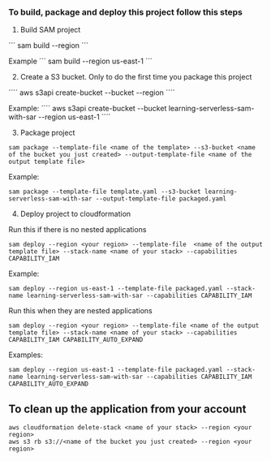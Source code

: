 ### To build, package and deploy this project follow this steps

1. Build SAM project

´´´
sam build --region <your region>
´´´

Example
´´´
sam build --region us-east-1
´´´

2. Create a S3 bucket. Only to do the first time you package this project

´´´´
aws s3api create-bucket --bucket <name of bucket> --region <your region>
´´´´

Example:
´´´´
aws s3api create-bucket --bucket learning-serverless-sam-with-sar --region us-east-1
´´´´

3. Package project

```
sam package --template-file <name of the template> --s3-bucket <name of the bucket you just created> --output-template-file <name of the output template file>
```

Example:
```
sam package --template-file template.yaml --s3-bucket learning-serverless-sam-with-sar --output-template-file packaged.yaml
```

4. Deploy project to cloudformation

Run this if there is no nested applications

```
sam deploy --region <your region> --template-file  <name of the output template file> --stack-name <name of your stack> --capabilities CAPABILITY_IAM
````

Example:
```
sam deploy --region us-east-1 --template-file packaged.yaml --stack-name learning-serverless-sam-with-sar --capabilities CAPABILITY_IAM
`````

Run this when they are nested applications 

````
sam deploy --region <your region> --template-file <name of the output template file> --stack-name <name of your stack> --capabilities CAPABILITY_IAM CAPABILITY_AUTO_EXPAND
````
Examples: 
````
sam deploy --region us-east-1 --template-file packaged.yaml --stack-name learning-serverless-sam-with-sar --capabilities CAPABILITY_IAM CAPABILITY_AUTO_EXPAND
````

## To clean up the application from your account

````
aws cloudformation delete-stack <name of your stack> --region <your region>
aws s3 rb s3://<name of the bucket you just created> --region <your region>
````